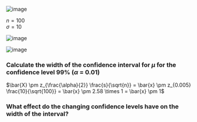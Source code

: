 
![image](https://github.com/user-attachments/assets/d0ed64f4-1e23-4503-9dd1-480c8cbe57b5)

$n = 100$  
$\sigma = 10$

![image](https://github.com/user-attachments/assets/ef0dbbc5-fb27-4db3-93af-e8c9dba11fc2)

![image](https://github.com/user-attachments/assets/8b0ec4aa-d1f0-4bed-be10-0e07999dad99)


### Calculate the width of the confidence interval for $\mu$ for the confidence level 99% ($\alpha$ = 0.01)

$\bar{X} \pm z_{\frac{\alpha}{2}} \frac{s}{\sqrt{n}} = \bar{x} \pm z_{0.005} \frac{10}{\sqrt{100}} = \bar{x} \pm 2.58 \times 1 = \bar{x} \pm 1$



### What effect do the changing confidence levels have on the width of the interval?
